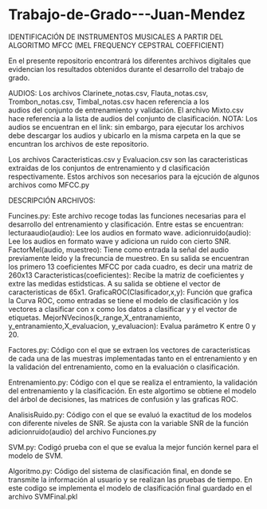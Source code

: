 # Trabajo-de-Grado---Juan-Mendez
IDENTIFICACIÓN DE INSTRUMENTOS MUSICALES A PARTIR DEL ALGORITMO MFCC (MEL FREQUENCY CEPSTRAL COEFFICIENT)

En el presente repositorio encontrará los diferentes archivos digitales que evidencian los resultados obtenidos
durante el desarrollo del trabajo de grado.

AUDIOS:
Los archivos Clarinete_notas.csv, Flauta_notas.csv, Trombon_notas.csv, Timbal_notas.csv hacen referencia a los  
audios del conjunto de entrenamiento y validación.
El archivo Mixto.csv hace referencia a la lista de audios del conjunto de clasificación.
NOTA: Los audios se encuentran en el link:
sin embargo, para ejecutar los archivos debe descargar los audios y ubicarlo en la misma carpeta en la que se
encuntran los archivos de este repositorio.

Los archivos Caracteristicas.csv y Evaluacion.csv son las caracteristicas extraidas de los conjuntos de 
entrenamiento y d clasificación respectivamente. Estos archivos son necesarios para la ejcución de algunos archivos
como MFCC.py


DESCRIPCIÓN ARCHIVOS:

Funcines.py: Este archivo recoge todas las funciones necesarias para el desarrollo del entrenamiento y clasificación.
Entre estas se encuentran:
    lecturaaudio(audio): Lee los audios en formato wave.
    adicionruido(audio): Lee los audios en formato wave y adiciona un ruido con cierto SNR.
    FactorMel(audio, muestreo): Tiene como entrada la señal del audio previamente leido y la frecuncia de muestreo.
        En su salida se encuentran los primero 13 coeficientes MFCC por cada cuadro, es decir una matriz de 260x13
    Caracteristicas(coeficientes): Recibe la matriz de coeficientes y extre las medidas estidsticas. A su salida se
        obtiene el vector de caracteristicas de 65x1.
    GraficaROC(Clasificador,x,y): Función que grafica la Curva ROC, como entradas se tiene el modelo de clasificación
        y los vectores a clasificar con x como los datos a clasificar y y el vector de etiquetas.
    MejorNVecinos(k_range,X_entranamiento, y_entranamiento,X_evaluacion, y_evaluacion): Evalua parámetro K entre 0 y 20.

Factores.py: Código con el que se extraen los vectores de caracteristicas de cada una de las muestras implementadas tanto
en el entrenamiento y en la validación del entrenamiento, como en la evaluación o clasificación.

Entrenamiento.py: Código con el que se realiza el entramiento, la validación del entrenamiento y la clasificación.
En este algortimo se obtiene el modelo del árbol de decisiones, las matrices de confusión y las graficas ROC.

AnalisisRuido.py: Código con el que se evaluó la exactitud de los modelos con diferente niveles de SNR.
Se ajusta con la variable SNR de la función adicionruido(audio) del archivo Funciones.py

SVM.py: Codigó prueba con el que se evalua la mejor función kernel para el modelo de SVM.

Algoritmo.py: Código del sistema de clasificación final, en donde se transmite la información al usuario y se 
realizan las pruebas de tiempo. En este codigo se implementa el modelo de clasificación final guardado en el archivo SVMFinal.pkl 
